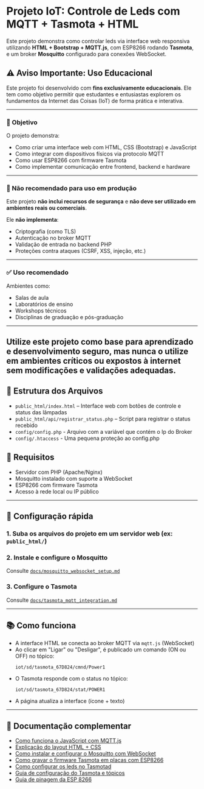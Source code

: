 # Projeto IoT: Controle de Leds com MQTT + Tasmota + HTML

Este projeto demonstra como controlar leds via interface web responsiva utilizando **HTML + Bootstrap + MQTT.js**, com ESP8266 rodando **Tasmota**, e um broker **Mosquitto** configurado para conexões WebSocket.

## ⚠️ Aviso Importante: Uso Educacional

Este projeto foi desenvolvido com **fins exclusivamente educacionais**. Ele tem como objetivo permitir que estudantes e entusiastas explorem os fundamentos da Internet das Coisas (IoT) de forma prática e interativa.

---

### 🎯 Objetivo

O projeto demonstra:

- Como criar uma interface web com HTML, CSS (Bootstrap) e JavaScript
- Como integrar com dispositivos físicos via protocolo MQTT
- Como usar ESP8266 com firmware Tasmota
- Como implementar comunicação entre frontend, backend e hardware

---

### 🚫 Não recomendado para uso em produção

Este projeto **não inclui recursos de segurança** e **não deve ser utilizado em ambientes reais ou comerciais**.

Ele **não implementa**:

- Criptografia (como TLS)
- Autenticação no broker MQTT
- Validação de entrada no backend PHP
- Proteções contra ataques (CSRF, XSS, injeção, etc.)

---

### ✅ Uso recomendado

Ambientes como:

- Salas de aula
- Laboratórios de ensino
- Workshops técnicos
- Disciplinas de graduação e pós-graduação

---

Utilize este projeto como base para aprendizado e desenvolvimento seguro, mas **nunca o utilize em ambientes críticos ou expostos à internet sem modificações e validações adequadas**.
---

## 📁 Estrutura dos Arquivos

- `public_html/index.html` – Interface web com botões de controle e status das lâmpadas
- `public_html/api/registrar_status.php` – Script para registrar o status recebido
- `config/config.php` - Arquivo com a variável que contém o Ip do Broker
- `config/.htaccess` - Uma pequena proteção ao config.php

## 🚀 Requisitos

- Servidor com PHP (Apache/Nginx)
- Mosquitto instalado com suporte a WebSocket
- ESP8266 com firmware Tasmota
- Acesso à rede local ou IP público

---

## 🔧 Configuração rápida

### 1. Suba os arquivos do projeto em um servidor web (ex: `public_html/`)
### 2. Instale e configure o Mosquitto
Consulte [`docs/mosquitto_websocket_setup.md`](docs/mosquitto_websocket_setup.md)

### 3. Configure o Tasmota
Consulte [`docs/tasmota_mqtt_integration.md`](docs/tasmota_mqtt_integration_multiled.md)

---

## 📚 Como funciona

- A interface HTML se conecta ao broker MQTT via `mqtt.js` (WebSocket)
- Ao clicar em "Ligar" ou "Desligar", é publicado um comando (ON ou OFF) no tópico:
  ```
  iot/sd/tasmota_67D824/cmnd/Power1
  ```
- O Tasmota responde com o status no tópico:
  ```
  iot/sd/tasmota_67D824/stat/POWER1
  ```
- A página atualiza a interface (ícone + texto)

---

## 📂 Documentação complementar

- [Como funciona o JavaScript com MQTT.js](docs/mqttjs_explicacao.md)  
- [Explicação do layout HTML + CSS](docs/html_css_layout.md) 
- [Como instalar e configurar o Mosquitto com WebSocket](docs/mosquitto_websocket_setup.md)  
- [Como gravar o firmware Tasmota em placas com ESP8266](docs/tutorial_tasmota_ESP8266.md) 
- [Como configurar os leds no Tasmotad](docs/configurar_leds_tasmota.md)
- [Guia de configuração do Tasmota e tópicos](docs/tasmota_mqtt_integration_multiled.md) 
- [Guia de pinagem da ESP 8266](docs/guia_pinagem_nodemcu_esp8266.md) 

